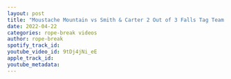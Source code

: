```yaml
---
layout: post
title: "Moustache Mountain vs Smith & Carter 2 Out of 3 Falls Tag Team Championship | WWE NXT UK Highlights"
date: 2022-04-22
categories: rope-break videos
author: rope-break
spotify_track_id: 
youtube_video_id: 9tDj4jNi_eE
apple_track_id: 
youtube_metadata: 
---
```

